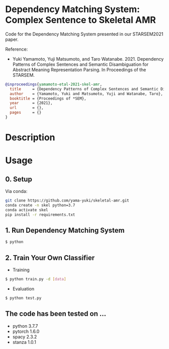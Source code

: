 # Dependency Matching System: Complex Sentence to Skeletal AMR
Code for the Dependency Matching System presented in our STARSEM2021 paper.

Reference:
- Yuki Yamamoto, Yuji Matsumoto, and Taro Watanabe. 2021. Dependency Patterns of Complex Sentences and Semantic Disambiguation for Abstract Meaning Representation Parsing. In Proceedings of the STARSEM.
```bib
@inproceedings{yamamoto-etal-2021-skel-amr,
  title     = {Dependency Patterns of Complex Sentences and Semantic Disambiguation for Abstract Meaning Representation Parsing},
  author    = {Yamamoto, Yuki and Matsumoto, Yuji and Watanabe, Taro},
  booktitle = {Proceedings of *SEM},
  year      = {2021},
  url       = {},
  pages     = {}
}
```

# Description

# Usage
## 0. Setup

Via conda:
```sh
git clone https://github.com/yama-yuki/skeletal-amr.git
conda create -n skel python=3.7
conda activate skel
pip install -r requirements.txt
```

## 1. Run Dependency Matching System
```sh
$ python 
```

## 2. Train Your Own Classifier
- Training
```sh
$ python train.py -d [data]
```
- Evaluation
```sh
$ python test.py
```

## The code has been tested on ...
- python 3.7.7
- pytorch 1.6.0
- spacy 2.3.2
- stanza 1.0.1
